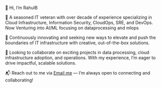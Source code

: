 👋 Hi, I’m RahulB

💼 A seasoned IT veteran with over decade of experience specializing in Cloud Infrastructure, Information Security, CloudOps, SRE, and DevOps. Now Venturing into AI/ML focusing on dataprocessing and mlops

🚀 Continuously innovating and seeking new ways to elevate and push the boundaries of IT infrastructure with creative, out-of-the-box solutions.

🤝 Looking to collaborate on exciting projects in data processing, cloud infrastructure adoption, and operations. With my experience, I’m eager to drive impactful, scalable solutions.

📬 Reach out to me via [Email me](mailto:00r2@duck.com) — I’m always open to connecting and collaborating!

<!---
00r2/00r2 is a ✨ special ✨ repository because its `README.md` (this file) appears on your GitHub profile.
You can click the Preview link to take a look at your changes.
--->
